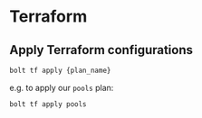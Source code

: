 # Terraform

## Apply Terraform configurations

```bash
bolt tf apply {plan_name}
```

e.g. to apply our `pools` plan:

```bash
bolt tf apply pools
```

